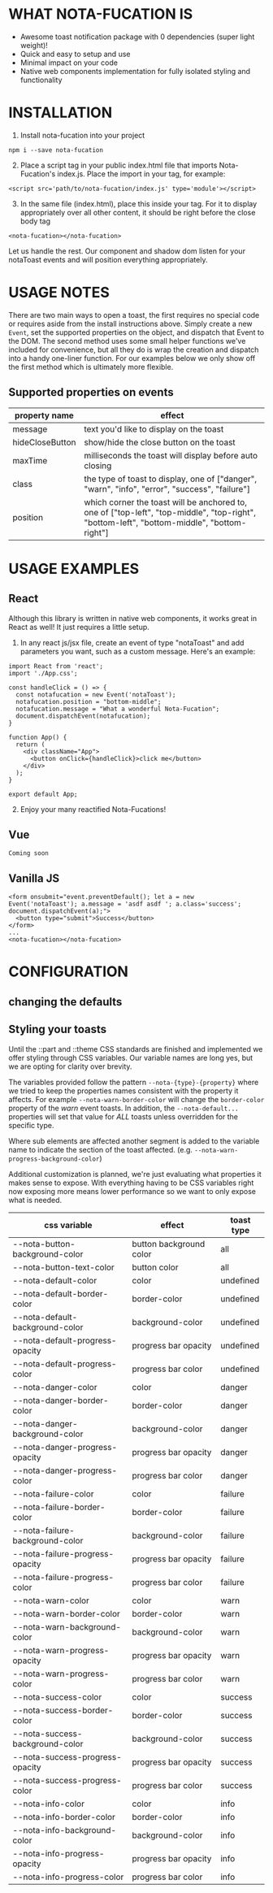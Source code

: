 # WHAT NOTA-FUCATION IS
- Awesome toast notification package with 0 dependencies (super light weight)!
- Quick and easy to setup and use
- Minimal impact on your code
- Native web components implementation for fully isolated styling and functionality

# INSTALLATION

1. Install nota-fucation into your project
```
npm i --save nota-fucation
```
2. Place a script tag in your public index.html file that imports Nota-Fucation's index.js. Place the import in your <head> tag, for example:
```
<script src='path/to/nota-fucation/index.js' type='module'></script>
```
3. In the same file (index.html), place this inside your <body> tag. For it to display appropriately over all other content, it should be right before the close body tag </body>
```
<nota-fucation></nota-fucation>
```
Let us handle the rest. Our component and shadow dom listen for your notaToast events and will position everything appropriately.


# USAGE NOTES
There are two main ways to open a toast, the first requires no special code or requires aside from the install instructions above.
Simply create a new `Event`, set the supported properties on the object, and dispatch that Event to the DOM. The second method uses some small helper functions we've included for convenience, but all they do is wrap the creation and dispatch into a handy one-liner function. For our examples below we only show off the first method which is ultimately more flexible.

## Supported properties on events

|  property name  | effect                                                                                                                                     |
| --------------- | ------------------------------------------------------------------------------------------------------------------------------------------ |
| message         | text you'd like to display on the toast                                                                                                    |
| hideCloseButton | show/hide the close button on the toast                                                                                                    |
| maxTime         | milliseconds the toast will display before auto closing                                                                                    |
| class           | the type of toast to display, one of ["danger", "warn", "info", "error", "success", "failure"]                                             |
| position        | which corner the toast will be anchored to, one of ["top-left", "top-middle", "top-right", "bottom-left", "bottom-middle", "bottom-right"] |

# USAGE EXAMPLES
## React

Although this library is written in native web components, it works great in React as well! It just requires a little setup.
1. In any react js/jsx file, create an event of type "notaToast" and add parameters you want, such as a custom message. Here's an example:
```
import React from 'react';
import './App.css';

const handleClick = () => {
  const notafucation = new Event('notaToast');
  notafucation.position = "bottom-middle";
  notafucation.message = "What a wonderful Nota-Fucation";
  document.dispatchEvent(notafucation);
}

function App() {
  return (
    <div className="App">
      <button onClick={handleClick}>click me</button>
    </div>
  );
}

export default App;
```

2. Enjoy your many reactified Nota-Fucations!

## Vue
```
Coming soon
```
## Vanilla JS
```
<form onsubmit="event.preventDefault(); let a = new Event('notaToast'); a.message = 'asdf asdf '; a.class='success'; document.dispatchEvent(a);">
  <button type="submit">Success</button>
</form>
...
<nota-fucation></nota-fucation>
```
# CONFIGURATION
## changing the defaults


## Styling your toasts
Until the ::part and ::theme CSS standards are finished and implemented we offer styling through CSS variables. Our variable names are long yes, but we are opting for clarity over brevity.

The variables provided follow the pattern `--nota-{type}-{property}` where we tried to keep the properties names consistent with the property it affects. For example `--nota-warn-border-color` will change the `border-color` property of the _warn_ event toasts. In addition, the `--nota-default...` properties will set that value for *ALL* toasts unless overridden for the specific type.

Where sub elements are affected another segment is added to the variable name to indicate the section of the toast affected. (e.g. `--nota-warn-progress-background-color`)

Additional customization is planned, we're just evaluating what properties it makes sense to expose. With everything having to be CSS variables right now exposing more means lower performance so we want to only expose what is needed.

|           css variable          |           effect            |   toast type   |
| ------------------------------- | --------------------------- | -------------- |
| --nota-button-background-color  | button background color     | all            |
| --nota-button-text-color        | button color                | all            |
| --nota-default-color            | color                       | undefined      |
| --nota-default-border-color     | border-color                | undefined      |
| --nota-default-background-color | background-color            | undefined      |
| --nota-default-progress-opacity | progress bar opacity        | undefined      |
| --nota-default-progress-color   | progress bar color          | undefined      |
| --nota-danger-color             | color                       | danger         |
| --nota-danger-border-color      | border-color                | danger         |
| --nota-danger-background-color  | background-color            | danger         |
| --nota-danger-progress-opacity  | progress bar opacity        | danger         |
| --nota-danger-progress-color    | progress bar color          | danger         |
| --nota-failure-color            | color                       | failure        |
| --nota-failure-border-color     | border-color                | failure        |
| --nota-failure-background-color | background-color            | failure        |
| --nota-failure-progress-opacity | progress bar opacity        | failure        |
| --nota-failure-progress-color   | progress bar color          | failure        |
| --nota-warn-color               | color                       | warn           |
| --nota-warn-border-color        | border-color                | warn           |
| --nota-warn-background-color    | background-color            | warn           |
| --nota-warn-progress-opacity    | progress bar opacity        | warn           |
| --nota-warn-progress-color      | progress bar color          | warn           |
| --nota-success-color            | color                       | success        |
| --nota-success-border-color     | border-color                | success        |
| --nota-success-background-color | background-color            | success        |
| --nota-success-progress-opacity | progress bar opacity        | success        |
| --nota-success-progress-color   | progress bar color          | success        |
| --nota-info-color               | color                       | info           |
| --nota-info-border-color        | border-color                | info           |
| --nota-info-background-color    | background-color            | info           |
| --nota-info-progress-opacity    | progress bar opacity        | info           |
| --nota-info-progress-color      | progress bar color          | info           |
